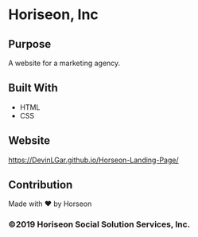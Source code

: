 # Horiseon, Inc

## Purpose 
A website for a marketing agency.

## Built With
* HTML
* CSS

## Website 
https://DevinLGar.github.io/Horseon-Landing-Page/

## Contribution
Made with ❤️ by Horseon

### ©️2019 Horiseon Social Solution Services, Inc.
